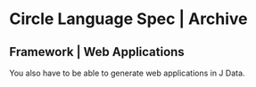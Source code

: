 ﻿Circle Language Spec | Archive
==============================

Framework | Web Applications
----------------------------

You also have to be able to generate web applications in J Data.